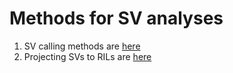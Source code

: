 # Methods for SV analyses

1. SV calling methods are [here](sv-calling.md)
2. Projecting SVs to RILs are [here](projecting-svs.md)
